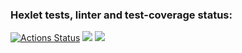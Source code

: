 ### Hexlet tests, linter and test-coverage status:
[![Actions Status](https://github.com/ksv2005/python-project-50/actions/workflows/hexlet-check.yml/badge.svg)](https://github.com/ksv2005/python-project-50/actions)
<a href="https://codeclimate.com/github/ksv2005/python-project-50/maintainability"><img src="https://api.codeclimate.com/v1/badges/8c3437401c9826df2c01/maintainability" /></a>
<a href="https://codeclimate.com/github/ksv2005/python-project-50/test_coverage"><img src="https://api.codeclimate.com/v1/badges/8c3437401c9826df2c01/test_coverage" /></a>
